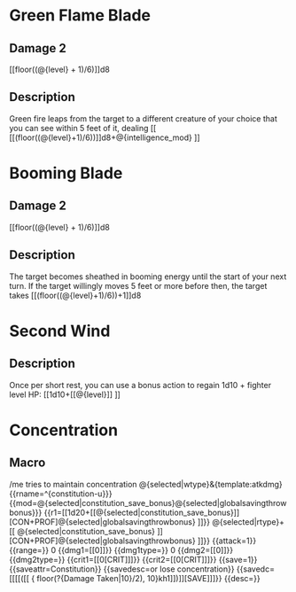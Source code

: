 # Green Flame Blade
## Damage 2
[[floor((@{level} + 1)/6)]]d8

## Description
Green fire leaps from the target to a different creature of your choice that you can see within 5 feet of it, dealing [[ [[(floor((@{level}+1)/6))]]d8+@{intelligence_mod} ]]

# Booming Blade
## Damage 2
[[floor((@{level} + 1)/6)]]d8
## Description
The target becomes sheathed in booming energy until the start of your next turn. If the target willingly moves 5 feet or more before then, the target takes [[(floor((@{level}+1)/6))+1]]d8

# Second Wind
## Description
Once per short rest, you can use a bonus action to regain 1d10 + fighter level HP: [[1d10+[[@{level}]] ]]

# Concentration
## Macro
/me tries to maintain concentration
@{selected|wtype}&{template:atkdmg} {{rname=^{constitution-u}}} {{mod=@{selected|constitution_save_bonus}@{selected|globalsavingthrowbonus}}} {{r1=[[1d20+[[@{selected|constitution_save_bonus}]][CON+PROF]@{selected|globalsavingthrowbonus} ]]}} @{selected|rtype}+[[ @{selected|constitution_save_bonus} ]][CON+PROF]@{selected|globalsavingthrowbonus} ]]}} {{attack=1}} {{range=}} 0 {{dmg1=[[0]]}} {{dmg1type=}} 0 {{dmg2=[[0]]}} {{dmg2type=}} {{crit1=[[0[CRIT]]]}} {{crit2=[[0[CRIT]]]}} {{save=1}} {{saveattr=Constitution}} {{savedesc=or lose concentration}} {{savedc=[[[[([[ { floor(?{Damage Taken|10}/2), 10}kh1]])]][SAVE]]]}} {{desc=}}
